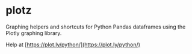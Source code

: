 # plotz
Graphing helpers and shortcuts for Python Pandas dataframes using the Plotly graphing library.

Help at [https://plot.ly/python/](https://plot.ly/python/)
